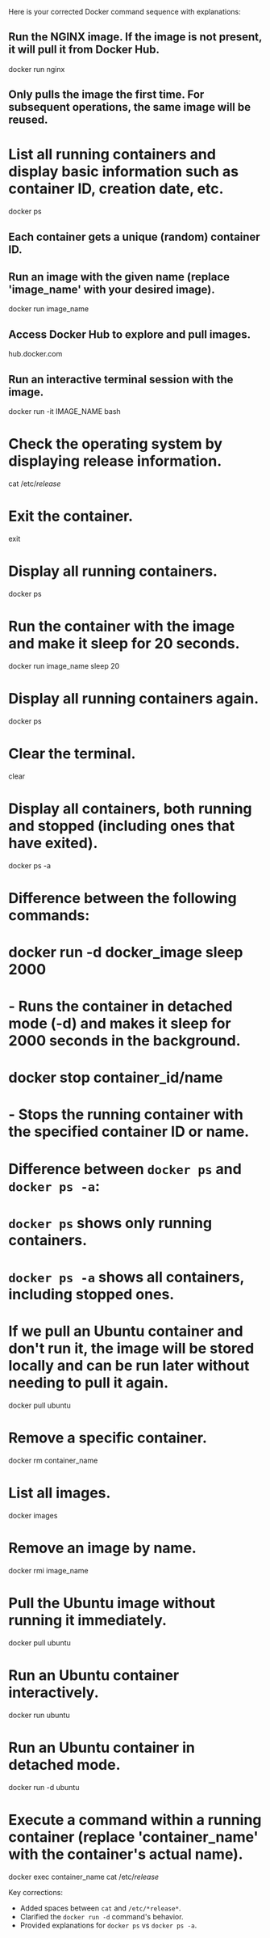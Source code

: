 Here is your corrected Docker command sequence with explanations:


## Run the NGINX image. If the image is not present, it will pull it from Docker Hub.
docker run nginx

## Only pulls the image the first time. For subsequent operations, the same image will be reused.

# List all running containers and display basic information such as container ID, creation date, etc.
docker ps

## Each container gets a unique (random) container ID.

## Run an image with the given name (replace 'image_name' with your desired image).
docker run image_name

## Access Docker Hub to explore and pull images.
hub.docker.com

## Run an interactive terminal session with the image.
docker run -it IMAGE_NAME bash

# Check the operating system by displaying release information.
cat /etc/*release*

# Exit the container.
exit

# Display all running containers.
docker ps

# Run the container with the image and make it sleep for 20 seconds.
docker run image_name sleep 20

# Display all running containers again.
docker ps

# Clear the terminal.
clear

# Display all containers, both running and stopped (including ones that have exited).
docker ps -a

# Difference between the following commands:
# docker run -d docker_image sleep 2000
# - Runs the container in detached mode (-d) and makes it sleep for 2000 seconds in the background.

# docker stop container_id/name
# - Stops the running container with the specified container ID or name.

# Difference between `docker ps` and `docker ps -a`:
# `docker ps` shows only running containers.
# `docker ps -a` shows all containers, including stopped ones.

# If we pull an Ubuntu container and don't run it, the image will be stored locally and can be run later without needing to pull it again.
docker pull ubuntu

# Remove a specific container.
docker rm container_name

# List all images.
docker images

# Remove an image by name.
docker rmi image_name

# Pull the Ubuntu image without running it immediately.
docker pull ubuntu

# Run an Ubuntu container interactively.
docker run ubuntu

# Run an Ubuntu container in detached mode.
docker run -d ubuntu

# Execute a command within a running container (replace 'container_name' with the container's actual name).
docker exec container_name cat /etc/*release*


Key corrections:
- Added spaces between `cat` and `/etc/*release*`.
- Clarified the `docker run -d` command's behavior.
- Provided explanations for `docker ps` vs `docker ps -a`.
